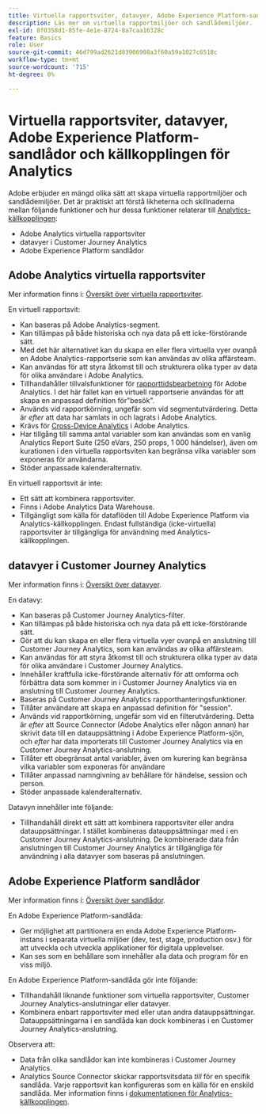 ```yaml
---
title: Virtuella rapportsviter, datavyer, Adobe Experience Platform-sandlådor och källkopplingen för Analytics
description: Läs mer om virtuella rapportmiljöer och sandlådemiljöer.
exl-id: 8f0358d1-85fe-4e1e-8724-8a7caa16328c
feature: Basics
role: User
source-git-commit: 46d799ad2621d83906908a3f60a59a1027c6518c
workflow-type: tm+mt
source-wordcount: '715'
ht-degree: 0%

---
```


# Virtuella rapportsviter, datavyer, Adobe Experience Platform-sandlådor och källkopplingen för Analytics

Adobe erbjuder en mängd olika sätt att skapa virtuella rapportmiljöer och sandlådemiljöer. Det är praktiskt att förstå likheterna och skillnaderna mellan följande funktioner och hur dessa funktioner relaterar till [Analytics-källkopplingen](https://experienceleague.adobe.com/docs/experience-platform/sources/ui-tutorials/create/adobe-applications/analytics.html):

* Adobe Analytics virtuella rapportsviter
* datavyer i Customer Journey Analytics
* Adobe Experience Platform sandlådor

## Adobe Analytics virtuella rapportsviter

Mer information finns i: [Översikt över virtuella rapportsviter](https://experienceleague.adobe.com/docs/analytics/components/virtual-report-suites/vrs-about.html).

En virtuell rapportsvit:

* Kan baseras på Adobe Analytics-segment.
* Kan tillämpas på både historiska och nya data på ett icke-förstörande sätt.
* Med det här alternativet kan du skapa en eller flera virtuella vyer ovanpå en Adobe Analytics-rapportserie som kan användas av olika affärsteam.
* Kan användas för att styra åtkomst till och strukturera olika typer av data för olika användare i Adobe Analytics.
* Tillhandahåller tillvalsfunktioner för [rapporttidsbearbetning](https://experienceleague.adobe.com/docs/analytics/components/virtual-report-suites/vrs-report-time-processing.html) för Adobe Analytics. I det här fallet kan en virtuell rapportserie användas för att skapa en anpassad definition för&quot;besök&quot;.
* Används vid rapportkörning, ungefär som vid segmentutvärdering. Detta är _efter_ att data har samlats in och lagrats i Adobe Analytics.
* Krävs för [Cross-Device Analytics](https://experienceleague.adobe.com/docs/analytics/components/cda/overview.html) i Adobe Analytics.
* Har tillgång till samma antal variabler som kan användas som en vanlig Analytics Report Suite (250 eVars, 250 props, 1 000 händelser), även om kurationen i den virtuella rapportsviten kan begränsa vilka variabler som exponeras för användarna.
* Stöder anpassade kalenderalternativ.

En virtuell rapportsvit är inte:

* Ett sätt att kombinera rapportsviter.
* Finns i Adobe Analytics Data Warehouse.
* Tillgängligt som källa för dataflöden till Adobe Experience Platform via Analytics-källkopplingen. Endast fullständiga (icke-virtuella) rapportsviter är tillgängliga för användning med Analytics-källkopplingen.


## datavyer i Customer Journey Analytics

Mer information finns i: [Översikt över datavyer](https://experienceleague.adobe.com/docs/analytics-platform/using/cja-dataviews/data-views.html).

En datavy:

* Kan baseras på Customer Journey Analytics-filter.
* Kan tillämpas på både historiska och nya data på ett icke-förstörande sätt.
* Gör att du kan skapa en eller flera virtuella vyer ovanpå en anslutning till Customer Journey Analytics, som kan användas av olika affärsteam.
* Kan användas för att styra åtkomst till och strukturera olika typer av data för olika användare i Customer Journey Analytics.
* Innehåller kraftfulla icke-förstörande alternativ för att omforma och förbättra data som kommer in i Customer Journey Analytics via en anslutning till Customer Journey Analytics.
* Baseras på Customer Journey Analytics rapporthanteringsfunktioner.
* Tillåter användare att skapa en anpassad definition för &quot;session&quot;.
* Används vid rapportkörning, ungefär som vid en filterutvärdering. Detta är _efter_ att Source Connector (Adobe Analytics eller någon annan) har skrivit data till en datauppsättning i Adobe Experience Platform-sjön, och _efter_ har data importerats till Customer Journey Analytics via en Customer Journey Analytics-anslutning.
* Tillåter ett obegränsat antal variabler, även om kurering kan begränsa vilka variabler som exponeras för användare
* Tillåter anpassad namngivning av behållare för händelse, session och person.
* Stöder anpassade kalenderalternativ.

Datavyn innehåller inte följande:

* Tillhandahåll direkt ett sätt att kombinera rapportsviter eller andra datauppsättningar. I stället kombineras datauppsättningar med i en Customer Journey Analytics-anslutning. De kombinerade data från anslutningen till Customer Journey Analytics är tillgängliga för användning i alla datavyer som baseras på anslutningen.

## Adobe Experience Platform sandlådor

Mer information finns i: [Översikt över sandlådor](https://experienceleague.adobe.com/docs/experience-platform/sandbox/home.html?lang=sv).

En Adobe Experience Platform-sandlåda:

* Ger möjlighet att partitionera en enda Adobe Experience Platform-instans i separata virtuella miljöer (dev, test, stage, production osv.) för att utveckla och utveckla applikationer för digitala upplevelser.
* Kan ses som en behållare som innehåller alla data och program för en viss miljö.

En Adobe Experience Platform-sandlåda gör inte följande:

* Tillhandahåll liknande funktioner som virtuella rapportsviter, Customer Journey Analytics-anslutningar eller datavyer.
* Kombinera enbart rapportsviter med eller utan andra datauppsättningar. Datauppsättningarna i en sandlåda kan dock kombineras i en Customer Journey Analytics-anslutning.

Observera att:

* Data från olika sandlådor kan inte kombineras i Customer Journey Analytics.
* Analytics Source Connector skickar rapportsvitsdata _till_ för en specifik sandlåda. Varje rapportsvit kan konfigureras som en källa för en enskild sandlåda. Mer information finns i [dokumentationen för Analytics-källkopplingen](https://experienceleague.adobe.com/docs/experience-platform/sources/ui-tutorials/create/adobe-applications/analytics.html).
